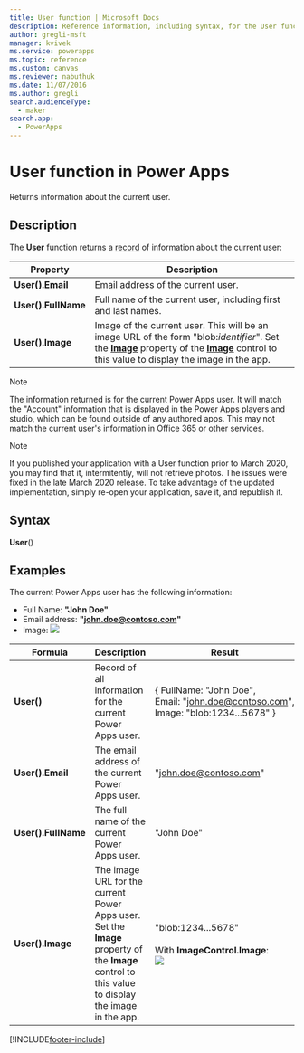 ```yaml
---
title: User function | Microsoft Docs
description: Reference information, including syntax, for the User function in Power Apps
author: gregli-msft
manager: kvivek
ms.service: powerapps
ms.topic: reference
ms.custom: canvas
ms.reviewer: nabuthuk
ms.date: 11/07/2016
ms.author: gregli
search.audienceType: 
  - maker
search.app: 
  - PowerApps
---
```

# User function in Power Apps
Returns information about the current user.

## Description
The **User** function returns a [record](../working-with-tables.md#records) of information about the current user:

| Property | Description |
| --- | --- |
| **User().Email** |Email address of the current user. |
| **User().FullName** |Full name of the current user, including first and last names. |
| **User().Image** |Image of the current user. This will be an image URL of the form "blob:*identifier*". Set the **[Image](../controls/properties-visual.md)** property of the **[Image](../controls/control-image.md)** control to this value to display the image in the app. |

> [!NOTE]
> The information returned is for the current Power Apps user.  It will match the "Account" information that is displayed in the Power Apps players and studio, which can be found outside of any authored apps.  This may not match the current user's information in Office 365 or other services.

> [!NOTE]
> If you published your application with a User function prior to March 2020, you may find that it, intermitently, will not retrieve photos. The issues were fixed in the late March 2020 release.  To take advantage of the updated implementation, simply re-open your application, save it, and republish it.  

## Syntax
**User**()

## Examples
The current Power Apps user has the following information:

* Full Name: **"John Doe"**
* Email address: **"john.doe@contoso.com"**
* Image: ![](media/function-user/john-doe-picture.png) 

|       Formula       |                                                                    Description                                                                    |                                                 Result                                                  |
|---------------------|---------------------------------------------------------------------------------------------------------------------------------------------------|---------------------------------------------------------------------------------------------------------|
|     **User()**      |                                             Record of all information for the current Power Apps user.                                             |    { FullName:&nbsp;"John Doe", Email:&nbsp;"john.doe@contoso.com", Image:&nbsp;"blob:1234...5678" }    |
|  **User().Email**   |                                                 The email address of the current Power Apps user.                                                  |                                         "john.doe@contoso.com"                                          |
| **User().FullName** |                                                   The full name of the current Power Apps user.                                                    |                                               "John Doe"                                                |
|  **User().Image**   | The image URL for the current Power Apps user.  Set the **Image** property of the **Image** control to this value to display the image in the app. | "blob:1234...5678"<br><br>With **ImageControl.Image**:<br>![](media/function-user/john-doe-picture.png) |



[!INCLUDE[footer-include](../../../includes/footer-banner.md)]